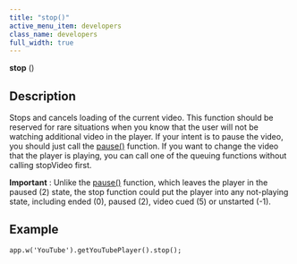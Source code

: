 ```yaml
---
title: "stop()"
active_menu_item: developers
class_name: developers
full_width: true
---
```



**stop** ()

## Description

Stops and cancels loading of the current video. This function should be reserved for rare situations when you know that the user will not be watching additional video in the player. If your intent is to pause the video, you should just call the [pause()](/developers/user-guide/scripting-apis/client-api/widget-object-functions/video-audio-youtube-widget/pause) function. If you want to change the video that the player is playing, you can call one of the queuing functions without calling stopVideo first.

**Important** : Unlike the [pause()](/developers/user-guide/scripting-apis/client-api/widget-object-functions/video-audio-youtube-widget/pause) function, which leaves the player in the paused (2) state, the stop function could put the player into any not-playing state, including ended (0), paused (2), video cued (5) or unstarted (-1).

## Example

     
    app.w('YouTube').getYouTubePlayer().stop();
     
   

